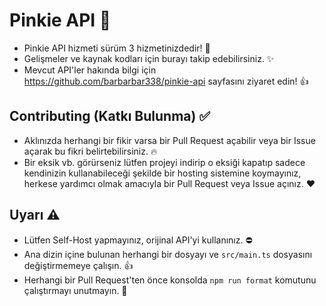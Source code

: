 # Pinkie API 🦄

- Pinkie API hizmeti sürüm 3 hizmetinizdedir! 👀
- Gelişmeler ve kaynak kodları için burayı takip edebilirsiniz. ✨
- Mevcut API'ler hakında bilgi için <https://github.com/barbarbar338/pinkie-api> sayfasını ziyaret edin! 👍

## Contributing (Katkı Bulunma) ✅

- Aklınızda herhangi bir fikir varsa bir Pull Request açabilir veya bir Issue açarak bu fikri belirtebilirsiniz. 🔥
- Bir eksik vb. görürseniz lütfen projeyi indirip o eksiği kapatıp sadece kendinizin kullanabileceği şekilde bir hosting sistemine koymayınız, herkese yardımcı olmak amacıyla bir Pull Request veya Issue açınız. ❤

## Uyarı ⚠️

- Lütfen Self-Host yapmayınız, orijinal API'yi kullanınız. ⛔
- Ana dizin içine bulunan herhangi bir dosyayı ve `src/main.ts` dosyasını değiştirmemeye çalışın. 👍
- Herhangi bir Pull Request'ten önce konsolda `npm run format` komutunu çalıştırmayı unutmayın. 🧹
